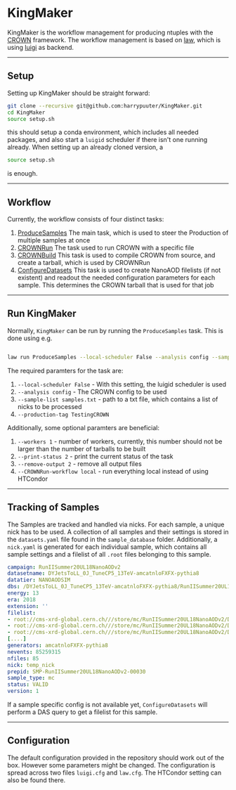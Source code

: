 # KingMaker



KingMaker is the workflow management for producing ntuples with the [CROWN](github.com/KIT-CMS/CROWN) framework. The workflow management is based on [law](github.com/riga/law), which is using [luigi](https://github.com/spotify/luigi) as backend.

---
## Setup

Setting up KingMaker should be straight forward:

```sh
git clone --recursive git@github.com:harrypuuter/KingMaker.git
cd KingMaker
source setup.sh
```

this should setup a conda environment, which includes all needed packages, and also start a `luigid` scheduler if there isn't one running already. When setting up an already cloned version, a
```sh
source setup.sh
```
is enough.

---
## Workflow

Currently, the workflow consists of four distinct tasks:

1. [ProduceSamples](processor/tasks/ProduceSamples.py)
    The main task, which is used to steer the Production of multiple samples at once
2. [CROWNRun](processor/tasks/CROWNRun.py)
    The task used to run CROWN with a specific file
3. [CROWNBuild](processor/tasks/CROWNBuild.py)
    This task is used to compile CROWN from source, and create a tarball, which is used by CROWNRun
4. [ConfigureDatasets](processor/tasks/ConfigureDatasets.py)
    This task is used to create NanoAOD filelists (if not existent) and readout the needed configuration parameters for each sample. This determines the CROWN tarball that is used for that job

---
## Run KingMaker

Normally, `KingMaker` can be run by running the `ProduceSamples` task. This is done using e.g.

```bash

law run ProduceSamples --local-scheduler False --analysis config --sample-list samples.txt --workers 1 --production-tag TestingCROWN

```
The required paramters for the task are:

1. `--local-scheduler False` - With this setting, the luigid scheduler is used  
2. `--analysis config` - The CROWN config to be used
3. `--sample-list samples.txt` - path to a txt file, which contains a list of nicks to be processed
4. `--production-tag TestingCROWN`

Additionally, some optional paramters are beneficial:

1. `--workers 1` - number of workers, currently, this number should not be larger than the number of tarballs to be built
2. `--print-status 2` - print the current status of the task
3. `--remove-output 2` - remove all output files
4. `--CROWNRun-workflow local` - run everything local instead of using HTCondor

---
## Tracking of Samples

The Samples are tracked and handled via nicks. For each sample, a unique nick has to be used. A collection of all samples and their settings is stored in the `datasets.yaml` file found in the `sample_database` folder. Additionally, a `nick.yaml` is generated for each individual sample, which contains all sample settings and a filelist of all `.root` files belonging to this sample.

```yaml
campaign: RunIISummer20UL18NanoAODv2
datasetname: DYJetsToLL_0J_TuneCP5_13TeV-amcatnloFXFX-pythia8
datatier: NANOAODSIM
dbs: /DYJetsToLL_0J_TuneCP5_13TeV-amcatnloFXFX-pythia8/RunIISummer20UL18NanoAODv2-106X_upgrade2018_realistic_v15_L1v1-v1/NANOAODSIM
energy: 13
era: 2018
extension: ''
filelist:
- root://cms-xrd-global.cern.ch///store/mc/RunIISummer20UL18NanoAODv2/DYJetsToLL_0J_TuneCP5_13TeV-amcatnloFXFX-pythia8/NANOAODSIM/106X_upgrade2018_realistic_v15_L1v1-v1/270000/D1972EE1-2627-2D4E-A809-32127A576CF2.root
- root://cms-xrd-global.cern.ch///store/mc/RunIISummer20UL18NanoAODv2/DYJetsToLL_0J_TuneCP5_13TeV-amcatnloFXFX-pythia8/NANOAODSIM/106X_upgrade2018_realistic_v15_L1v1-v1/50000/394775F4-CEDE-C34D-B56E-6C4839D7A027.root
- root://cms-xrd-global.cern.ch///store/mc/RunIISummer20UL18NanoAODv2/DYJetsToLL_0J_TuneCP5_13TeV-amcatnloFXFX-pythia8/NANOAODSIM/106X_upgrade2018_realistic_v15_L1v1-v1/50000/359B11BC-AE08-9B45-80A2-CC5EED138AB7.root
[....]
generators: amcatnloFXFX-pythia8
nevents: 85259315
nfiles: 85
nick: temp_nick
prepid: SMP-RunIISummer20UL18NanoAODv2-00030
sample_type: mc
status: VALID
version: 1
```

If a sample specific config is not available yet, `ConfigureDatasets` will perform a DAS query to get a filelist for this sample.

---
## Configuration

The default configuration provided in the repository should work out of the box. However some parameters might be changed. The configuration is spread across two files `luigi.cfg` and `law.cfg`. The HTCondor setting can also be found there.



